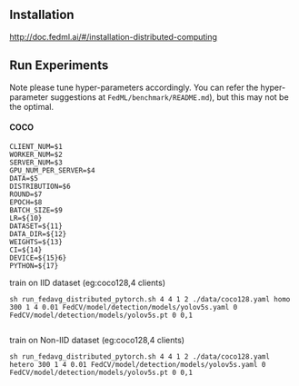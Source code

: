 ## Installation
http://doc.fedml.ai/#/installation-distributed-computing

## Run Experiments
Note please tune hyper-parameters accordingly. 
You can refer the hyper-parameter suggestions at `FedML/benchmark/README.md`), but this may not be the optimal.

#### COCO
```
CLIENT_NUM=$1
WORKER_NUM=$2
SERVER_NUM=$3
GPU_NUM_PER_SERVER=$4
DATA=$5
DISTRIBUTION=$6
ROUND=$7
EPOCH=$8
BATCH_SIZE=$9
LR=${10}
DATASET=${11}
DATA_DIR=${12}
WEIGHTS=${13}
CI=${14}
DEVICE=${15}6}
PYTHON=${17}

```
train on IID dataset (eg:coco128,4 clients)
```
sh run_fedavg_distributed_pytorch.sh 4 4 1 2 ./data/coco128.yaml homo 300 1 4 0.01 FedCV/model/detection/models/yolov5s.yaml 0 FedCV/model/detection/models/yolov5s.pt 0 0,1
```
```
```
train on Non-IID dataset (eg:coco128,4 clients)
```
sh run_fedavg_distributed_pytorch.sh 4 4 1 2 ./data/coco128.yaml hetero 300 1 4 0.01 FedCV/model/detection/models/yolov5s.yaml 0 FedCV/model/detection/models/yolov5s.pt 0 0,1
```
```





